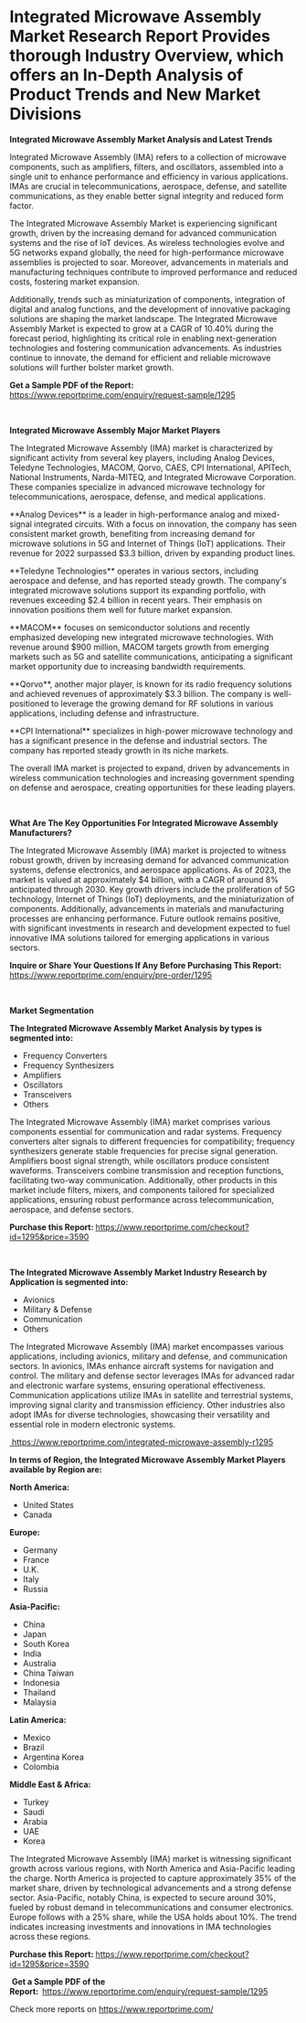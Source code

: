 <p><h1>Integrated Microwave Assembly Market Research Report Provides thorough Industry Overview, which offers an In-Depth Analysis of Product Trends and New Market Divisions</h1></p><p><strong>Integrated Microwave Assembly Market Analysis and Latest Trends</strong></p>
<p><p>Integrated Microwave Assembly (IMA) refers to a collection of microwave components, such as amplifiers, filters, and oscillators, assembled into a single unit to enhance performance and efficiency in various applications. IMAs are crucial in telecommunications, aerospace, defense, and satellite communications, as they enable better signal integrity and reduced form factor.</p><p>The Integrated Microwave Assembly Market is experiencing significant growth, driven by the increasing demand for advanced communication systems and the rise of IoT devices. As wireless technologies evolve and 5G networks expand globally, the need for high-performance microwave assemblies is projected to soar. Moreover, advancements in materials and manufacturing techniques contribute to improved performance and reduced costs, fostering market expansion.</p><p>Additionally, trends such as miniaturization of components, integration of digital and analog functions, and the development of innovative packaging solutions are shaping the market landscape. The Integrated Microwave Assembly Market is expected to grow at a CAGR of 10.40% during the forecast period, highlighting its critical role in enabling next-generation technologies and fostering communication advancements. As industries continue to innovate, the demand for efficient and reliable microwave solutions will further bolster market growth.</p></p>
<p><strong>Get a Sample PDF of the Report:&nbsp;</strong> <a href="https://www.reportprime.com/enquiry/request-sample/1295?utm_campaign=3049&utm_medium=2&utm_source=Github&utm_content=ia&utm_term=18032025&utm_id=integrated-microwave-assembly">https://www.reportprime.com/enquiry/request-sample/1295</a></p>
<p>&nbsp;</p>
<p><strong>Integrated Microwave Assembly Major Market Players</strong></p>
<p><p>The Integrated Microwave Assembly (IMA) market is characterized by significant activity from several key players, including Analog Devices, Teledyne Technologies, MACOM, Qorvo, CAES, CPI International, APITech, National Instruments, Narda-MITEQ, and Integrated Microwave Corporation. These companies specialize in advanced microwave technology for telecommunications, aerospace, defense, and medical applications.</p><p>**Analog Devices** is a leader in high-performance analog and mixed-signal integrated circuits. With a focus on innovation, the company has seen consistent market growth, benefiting from increasing demand for microwave solutions in 5G and Internet of Things (IoT) applications. Their revenue for 2022 surpassed $3.3 billion, driven by expanding product lines.</p><p>**Teledyne Technologies** operates in various sectors, including aerospace and defense, and has reported steady growth. The company's integrated microwave solutions support its expanding portfolio, with revenues exceeding $2.4 billion in recent years. Their emphasis on innovation positions them well for future market expansion.</p><p>**MACOM** focuses on semiconductor solutions and recently emphasized developing new integrated microwave technologies. With revenue around $900 million, MACOM targets growth from emerging markets such as 5G and satellite communications, anticipating a significant market opportunity due to increasing bandwidth requirements.</p><p>**Qorvo**, another major player, is known for its radio frequency solutions and achieved revenues of approximately $3.3 billion. The company is well-positioned to leverage the growing demand for RF solutions in various applications, including defense and infrastructure.</p><p>**CPI International** specializes in high-power microwave technology and has a significant presence in the defense and industrial sectors. The company has reported steady growth in its niche markets.</p><p>The overall IMA market is projected to expand, driven by advancements in wireless communication technologies and increasing government spending on defense and aerospace, creating opportunities for these leading players.</p></p>
<p>&nbsp;</p>
<p><strong>What Are The Key Opportunities For Integrated Microwave Assembly Manufacturers?</strong></p>
<p><p>The Integrated Microwave Assembly (IMA) market is projected to witness robust growth, driven by increasing demand for advanced communication systems, defense electronics, and aerospace applications. As of 2023, the market is valued at approximately $4 billion, with a CAGR of around 8% anticipated through 2030. Key growth drivers include the proliferation of 5G technology, Internet of Things (IoT) deployments, and the miniaturization of components. Additionally, advancements in materials and manufacturing processes are enhancing performance. Future outlook remains positive, with significant investments in research and development expected to fuel innovative IMA solutions tailored for emerging applications in various sectors.</p></p>
<p><strong>Inquire or Share Your Questions If Any Before Purchasing This Report:</strong> <a href="https://www.reportprime.com/enquiry/pre-order/1295?utm_campaign=3049&utm_medium=2&utm_source=Github&utm_content=ia&utm_term=18032025&utm_id=integrated-microwave-assembly">https://www.reportprime.com/enquiry/pre-order/1295</a></p>
<p>&nbsp;</p>
<p><strong>Market Segmentation</strong></p>
<p><strong>The Integrated Microwave Assembly Market Analysis by types is segmented into:</strong></p>
<p><ul><li>Frequency Converters</li><li>Frequency Synthesizers</li><li>Amplifiers</li><li>Oscillators</li><li>Transceivers</li><li>Others</li></ul></p>
<p><p>The Integrated Microwave Assembly (IMA) market comprises various components essential for communication and radar systems. Frequency converters alter signals to different frequencies for compatibility; frequency synthesizers generate stable frequencies for precise signal generation. Amplifiers boost signal strength, while oscillators produce consistent waveforms. Transceivers combine transmission and reception functions, facilitating two-way communication. Additionally, other products in this market include filters, mixers, and components tailored for specialized applications, ensuring robust performance across telecommunication, aerospace, and defense sectors.</p></p>
<p><strong>Purchase this Report:&nbsp;</strong><a href="https://www.reportprime.com/checkout?id=1295&price=3590&utm_campaign=3049&utm_medium=2&utm_source=Github&utm_content=ia&utm_term=18032025&utm_id=integrated-microwave-assembly">https://www.reportprime.com/checkout?id=1295&price=3590</a></p>
<p>&nbsp;</p>
<p><strong>The Integrated Microwave Assembly Market Industry Research by Application is segmented into:</strong></p>
<p><ul><li>Avionics</li><li>Military & Defense</li><li>Communication</li><li>Others</li></ul></p>
<p><p>The Integrated Microwave Assembly (IMA) market encompasses various applications, including avionics, military and defense, and communication sectors. In avionics, IMAs enhance aircraft systems for navigation and control. The military and defense sector leverages IMAs for advanced radar and electronic warfare systems, ensuring operational effectiveness. Communication applications utilize IMAs in satellite and terrestrial systems, improving signal clarity and transmission efficiency. Other industries also adopt IMAs for diverse technologies, showcasing their versatility and essential role in modern electronic systems.</p></p>
<p><a href="https://www.reportprime.com/integrated-microwave-assembly-r1295?utm_campaign=3049&utm_medium=2&utm_source=Github&utm_content=ia&utm_term=18032025&utm_id=integrated-microwave-assembly">&nbsp;https://www.reportprime.com/integrated-microwave-assembly-r1295</a></p>
<p><strong>In terms of Region, the Integrated Microwave Assembly Market Players available by Region are:</strong></p>
<p>
    <p> <strong> North America: </strong>
        <ul>
            <li>United States</li>
            <li>Canada</li>
        </ul>
        </p> 
    <p> <strong> Europe: </strong>
        <ul>
            <li>Germany</li>
            <li>France</li>
            <li>U.K.</li>
            <li>Italy</li>
            <li>Russia</li>
        </ul>
        </p> 
    <p> <strong> Asia-Pacific: </strong>
        <ul>
            <li>China</li>
            <li>Japan</li>
            <li>South Korea</li>
            <li>India</li>
            <li>Australia</li>
            <li>China Taiwan</li>
            <li>Indonesia</li>
            <li>Thailand</li>
            <li>Malaysia</li>
        </ul>
        </p> 
    <p> <strong> Latin America: </strong>
        <ul>
            <li>Mexico</li>
            <li>Brazil</li>
            <li>Argentina Korea</li>
            <li>Colombia</li>
        </ul>
        </p> 
    <p> <strong> Middle East & Africa: </strong>
        <ul>
            <li>Turkey</li>
            <li>Saudi</li>
            <li>Arabia</li>
            <li>UAE</li>
            <li>Korea</li>
        </ul>
    </p>
    </p>
<p><p>The Integrated Microwave Assembly (IMA) market is witnessing significant growth across various regions, with North America and Asia-Pacific leading the charge. North America is projected to capture approximately 35% of the market share, driven by technological advancements and a strong defense sector. Asia-Pacific, notably China, is expected to secure around 30%, fueled by robust demand in telecommunications and consumer electronics. Europe follows with a 25% share, while the USA holds about 10%. The trend indicates increasing investments and innovations in IMA technologies across these regions.</p></p>
<p><strong>Purchase this Report: </strong><a href="https://www.reportprime.com/checkout?id=1295&price=3590&utm_campaign=3049&utm_medium=2&utm_source=Github&utm_content=ia&utm_term=18032025&utm_id=integrated-microwave-assembly">https://www.reportprime.com/checkout?id=1295&price=3590</a></p>
<p>&nbsp;<strong>Get a Sample PDF of the Report:&nbsp;&nbsp;</strong><a href="https://www.reportprime.com/enquiry/request-sample/1295?utm_campaign=3049&utm_medium=2&utm_source=Github&utm_content=ia&utm_term=18032025&utm_id=integrated-microwave-assembly">https://www.reportprime.com/enquiry/request-sample/1295</a></p>
<p><strong></strong></p>
<p>Check more reports on <a href="https://www.reportprime.com/?utm_campaign=3049&utm_medium=2&utm_source=Github&utm_content=ia&utm_term=18032025&utm_id=integrated-microwave-assembly">https://www.reportprime.com/</a></p>